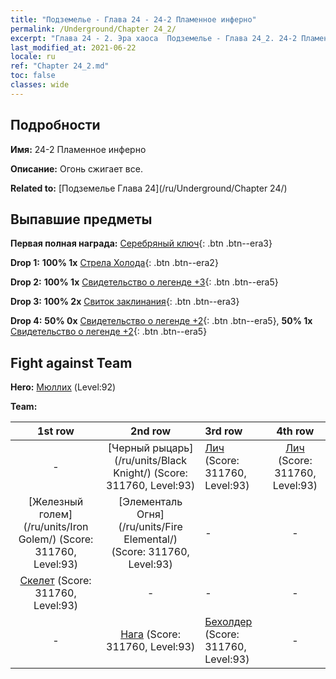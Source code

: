```yaml
---
title: "Подземелье - Глава 24 - 24-2 Пламенное инферно"
permalink: /Underground/Chapter 24_2/
excerpt: "Глава 24 - 2. Эра хаоса  Подземелье - Глава 24_2. 24-2 Пламенное инферно"
last_modified_at: 2021-06-22
locale: ru
ref: "Chapter 24_2.md"
toc: false
classes: wide
---
```


## Подробности

 **Имя:** 24-2 Пламенное инферно

 **Описание:** Огонь сжигает все.

 **Related to:** [Подземелье Глава 24](/ru/Underground/Chapter 24/)

## Выпавшие предметы

 **Первая полная награда:** [Серебряный ключ](/ItemsRU/con_693/){: .btn .btn--era3}

 **Drop 1:** **100% 1x** [Стрела Холода](/ItemsRU/her_431/){: .btn .btn--era2}

 **Drop 2:** **100% 1x** [Свидетельство о легенде +3](/ItemsRU/mat_88/){: .btn .btn--era5}

 **Drop 3:** **100% 2x** [Свиток заклинания](/ItemsRU/con_694/){: .btn .btn--era3}

 **Drop 4:** **50% 0x** [Свидетельство о легенде +2](/ItemsRU/mat_81/){: .btn .btn--era5}, **50% 1x** [Свидетельство о легенде +2](/ItemsRU/mat_81/){: .btn .btn--era5}


## Fight against Team
 **Hero:** [Мюллих](/ru/heroes/Mullich/) (Level:92)

 **Team:**


  | 1st row | 2nd row | 3rd row | 4th row |
  |:----:|:----:|:----|:----:|
  | - | [Черный рыцарь](/ru/units/Black Knight/) (Score: 311760, Level:93)  | [Лич](/ru/units/Lich/) (Score: 311760, Level:93)  | [Лич](/ru/units/Lich/) (Score: 311760, Level:93)  |
  | [Железный голем](/ru/units/Iron Golem/) (Score: 311760, Level:93)  | [Элементаль Огня](/ru/units/Fire Elemental/) (Score: 311760, Level:93)  | - | - |
  | [Скелет](/ru/units/Skeleton/) (Score: 311760, Level:93)  | - | - | - |
  | - | [Нага](/ru/units/Naga/) (Score: 311760, Level:93)  | [Бехолдер](/ru/units/Beholder/) (Score: 311760, Level:93)  | - |


